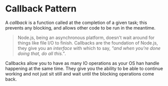 # Callback Pattern

A _callback_ is a function called at the completion of a given task; this prevents any blocking,
and allows other code to be run in the meantime.

> Node.js, being an asynchronous platform, doesn't wait around for things like file I/O to finish.
> Callbacks are the foundation of Node.js, they give you an _interface_ with which to say, _"and when
> you're done doing that, do all this."_.

Callbacks allow you to have as many IO operations as your OS han handle happening at the same time.
They give you the ability to be able to continue working and not just sit still and wait until
the blocking operations come back.
